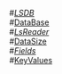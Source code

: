 #*[LSDB](/Docs/Class/LSDB.md)   
#*[DataBase](/Docs/Class/DataBase.md)   
#*[LsReader](/Docs/Class/LsReader.md)   
#*[DataSize](/Docs/Class/DataSize.md)   
#*[Fields](/Docs/Class/Fields.md)   
#*[KeyValues](/Docs/Class/KeyValues.md)   
